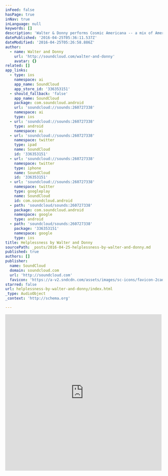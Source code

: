 ```yaml
---
inFeed: false
hasPage: true
inNav: true
inLanguage: null
keywords: []
description: 'Walter & Donny performs Cosmic Americana -- a mix of Americana pop songs blending in an alt-country feel and elements of space-rock. You might hear elements of classics like The Beatles or The Allman'
datePublished: '2016-04-25T05:36:11.537Z'
dateModified: '2016-04-25T05:26:58.886Z'
author:
  - name: Walter and Donny
    url: 'http://soundcloud.com/walter-and-donny'
    avatar: {}
related: []
app_links:
  - type: ios
    namespace: ai
    app_name: SoundCloud
    app_store_id: '336353151'
  - should_fallback: 'false'
    app_name: SoundCloud
    package: com.soundcloud.android
    url: 'soundcloud://sounds:260727338'
    namespace: ai
    type: ios
  - url: 'soundcloud://sounds:260727338'
    type: android
    namespace: ai
  - url: 'soundcloud://sounds:260727338'
    namespace: twitter
    type: ipad
    name: SoundCloud
    id: '336353151'
  - url: 'soundcloud://sounds:260727338'
    namespace: twitter
    type: iphone
    name: SoundCloud
    id: '336353151'
  - url: 'soundcloud://sounds:260727338'
    namespace: twitter
    type: googleplay
    name: SoundCloud
    id: com.soundcloud.android
  - path: 'soundcloud/sounds:260727338'
    package: com.soundcloud.android
    namespace: google
    type: android
  - path: 'soundcloud/sounds:260727338'
    package: '336353151'
    namespace: google
    type: ios
title: Helplessness by Walter and Donny
sourcePath: _posts/2016-04-25-helplessness-by-walter-and-donny.md
published: true
authors: []
publisher:
  name: SoundCloud
  domain: soundcloud.com
  url: 'http://soundcloud.com'
  favicon: 'https://a-v2.sndcdn.com/assets/images/sc-icons/favicon-2cadd14b.ico'
starred: false
url: helplessness-by-walter-and-donny/index.html
_type: AudioObject
_context: 'http://schema.org'

---
```

<iframe src="https://cdn.embedly.com/widgets/media.html?src=https%3A%2F%2Fw.soundcloud.com%2Fplayer%2F%3Fvisual%3Dtrue%26url%3Dhttp%253A%252F%252Fapi.soundcloud.com%252Ftracks%252F260727338%26show_artwork%3Dtrue&amp;url=https%3A%2F%2Fsoundcloud.com%2Fwalter-and-donny%2Fhelplessness&amp;image=http%3A%2F%2Fi1.sndcdn.com%2Fartworks-000159714232-r27bq2-t500x500.jpg&amp;key=b7d04c9b404c499eba89ee7072e1c4f7&amp;type=text%2Fhtml&amp;schema=soundcloud" width="500" height="500" scrolling="no" frameborder="0" allowfullscreen="" style=""></iframe>